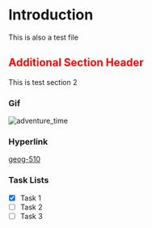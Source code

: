 # Introduction

This is also a test file

## <div style="color:red;">Additional Section Header</div> 

This is test section 2

### Gif

![adventure_time](https://tenor.com/view/deer-fingers-adventure-time-creepy-deer-deer-fingers-gif-18260564935894865155)

### Hyperlink

[geog-510](https://geog-510.gishub.org)

### Task Lists

- [x] Task 1
- [ ] Task 2
- [ ] Task 3
